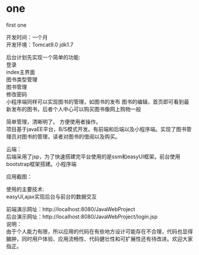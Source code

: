 # one
first  one

开发时间：一个月  
开发环境：Tomcat9.0   jdk1.7

后台计划先实现一个简单的功能:  
登录  
index主界面  
图书类型管理  
图书管理  
修改密码  
小程序端同样可以实现图书的管理，如图书的发布 图书的编辑，首页即可看到最新发布的图书，后者个人中心可以购买图书像网上购物一般

简单管理，清晰明了。 方便使用者操作。  
项目基于javaEE平台，B/S模式开发。有前端和后端以及小程序端。实现了图书管理员对图书的管理，读者对图书的借阅以及购买。  

云端：  
后端采用了jsp，为了快速搭建完平台使用的是ssm和easyUI框架。前台使用bootstrap框架搭建。小程序端  

应用截图：  

使用的主要技术:  
easyUI,ajax实现后台与前台的数据交互   

前端演示网址：http://localhost:8080/JavaWebProject  
后台演示网址：http://localhost:8080/JavaWebProject/login.jsp  
说明：  
由于个人能力有限，所以应用的代码在有些地方设计可能存在不合理，代码也显得臃肿，同时用户体验、应用流畅性、代码健壮性和可扩展性还有待改进。欢迎大家指正。
